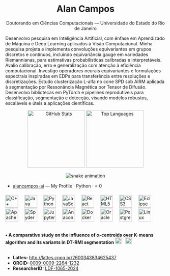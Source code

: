 <h1 align="center">Alan Campos</h1>
<p align="center">Doutorando em Ciências Computacionais — Universidade do Estado do Rio de Janeiro</p>

Desenvolvo pesquisa em Inteligência Artificial, com ênfase em Aprendizado de Máquina e Deep Learning aplicados à Visão Computacional. Minha pesquisa projeta e implementa convoluções equivariantes em grupos discretos e contínuos, incluindo equivariância gauge em variedades Riemannianas, para estimativas probabilísticas calibradas e interpretáveis. Avalio calibração, erro e generalização com atenção à eficiência computacional. Investigo operadores neurais equivariantes e formulações espectrais inspiradas em EDPs para transferência entre resoluções e discretizações. Estudo clusterização L-alfa no cone SPD sob AIRM aplicada à segmentação por Ressonância Magnética por Tensor de Difusão. Desenvolvo bibliotecas em PyTorch e pipelines reprodutíveis para classificação, segmentação e detecção, visando modelos robustos, escaláveis e úteis a aplicações científicas.

<div align="center">
  <img
    height="180"
    alt="GitHub Stats"
    src="https://github-readme-stats.vercel.app/api?username=alancampos-ai&show_icons=true&include_all_commits=true&rank_icon=percentile&number_format=short&hide_border=true&theme=transparent&locale=en&cache_seconds=7200&v=1"
  />
  <img
    height="180"
    alt="Top Languages"
    src="https://github-readme-stats.vercel.app/api/top-langs/?username=alancampos-ai&layout=compact&langs_count=8&card_width=320&hide_border=true&theme=transparent&locale=en&cache_seconds=7200&v=1"
  />
</div>

<p align="center">
  <picture>
    <source media="(prefers-color-scheme: dark)" srcset="https://raw.githubusercontent.com/alancampos-ai/alancampos-ai/output/snake-dark.svg" />
    <source media="(prefers-color-scheme: light), (prefers-color-scheme: no-preference)" srcset="https://raw.githubusercontent.com/alancampos-ai/alancampos-ai/output/snake.svg" />
    <img alt="snake animation" src="https://raw.githubusercontent.com/alancampos-ai/alancampos-ai/output/snake.svg" />
  </picture>
</p>



<!--REPO-LIST:START-->
- [alancampos-ai](https://github.com/alancampos-ai/alancampos-ai) — My Profile · Python · ⭐ 0
<!--REPO-LIST:END-->


<p align="left">
  <!-- Linguagens -->
  <img src="https://cdn.simpleicons.org/cplusplus/00599C" alt="C++" height="40"/>&nbsp;&nbsp;&nbsp;&nbsp;
  <img src="https://cdn.jsdelivr.net/gh/devicons/devicon/icons/java/java-original.svg" alt="Java" height="40"/>&nbsp;&nbsp;&nbsp;&nbsp;
  <img src="https://cdn.jsdelivr.net/gh/devicons/devicon/icons/python/python-original.svg" alt="Python" height="40"/>&nbsp;&nbsp;&nbsp;&nbsp;
  <img src="https://cdn.jsdelivr.net/gh/devicons/devicon/icons/javascript/javascript-original.svg" alt="JavaScript" height="40"/>&nbsp;&nbsp;&nbsp;&nbsp;
  <img src="https://cdn.jsdelivr.net/gh/devicons/devicon/icons/react/react-original.svg" alt="React" height="40"/>&nbsp;&nbsp;&nbsp;&nbsp;
  <img src="https://cdn.jsdelivr.net/gh/devicons/devicon/icons/html5/html5-original.svg" alt="HTML5" height="40"/>&nbsp;&nbsp;&nbsp;&nbsp;
  <img src="https://cdn.jsdelivr.net/gh/devicons/devicon/icons/css3/css3-original.svg" alt="CSS3" height="40"/>&nbsp;&nbsp;&nbsp;&nbsp;
  <!-- IDEs / Notebooks -->
  <img src="https://cdn.simpleicons.org/eclipseide" alt="Eclipse IDE" height="40"/>&nbsp;&nbsp;&nbsp;&nbsp;
  <img src="https://cdn.simpleicons.org/apachenetbeanside" alt="Apache NetBeans" height="40"/>&nbsp;&nbsp;&nbsp;&nbsp;
  <img src="https://cdn.simpleicons.org/spyderide" alt="Spyder" height="40"/>&nbsp;&nbsp;&nbsp;&nbsp;
  <img src="https://cdn.jsdelivr.net/gh/devicons/devicon/icons/jupyter/jupyter-original.svg" alt="Jupyter" height="40"/>&nbsp;&nbsp;&nbsp;&nbsp;
  <!-- Ambiente / Ferramentas -->
  <img src="https://cdn.jsdelivr.net/gh/devicons/devicon/icons/anaconda/anaconda-original.svg" alt="Anaconda" height="40"/>&nbsp;&nbsp;&nbsp;&nbsp;
  <img src="https://cdn.jsdelivr.net/gh/devicons/devicon/icons/docker/docker-original.svg" alt="Docker" height="40"/>&nbsp;&nbsp;&nbsp;&nbsp;
  <!-- Bancos de Dados -->
  <img src="https://cdn.jsdelivr.net/gh/devicons/devicon/icons/oracle/oracle-original.svg" alt="Oracle Database" height="40"/>&nbsp;&nbsp;&nbsp;&nbsp;
  <img src="https://cdn.jsdelivr.net/gh/devicons/devicon/icons/postgresql/postgresql-original.svg" alt="PostgreSQL" height="40"/>&nbsp;&nbsp;&nbsp;&nbsp;
  <!-- SO -->
  <img src="https://cdn.jsdelivr.net/gh/devicons/devicon/icons/linux/linux-original.svg" alt="Linux" height="40"/>
</p>
<br>


<div>
  <strong>• A comparative study on the influence of α-centroids over Κ-means algorithm and its variants in DT-RMI segmentation</strong>
  <a href="https://doi.org/10.21203/rs.3.rs-1819519/v1"><img src="https://cdn.simpleicons.org/doi/2dd4bf" alt="DOI" height="20"></a>&nbsp;&nbsp;
  <a href="https://doi.org/10.21203/rs.3.rs-1819519/v1"><img src="https://cdn.simpleicons.org/zenodo/2dd4bf" alt="Zenodo" height="20"></a>
</div>
<br>

- **Lattes:** <a href="http://lattes.cnpq.br/2600343834625437">http://lattes.cnpq.br/2600343834625437</a>  
- **ORCID:** <a href="https://orcid.org/0009-0009-2264-1232">0009-0009-2264-1232</a>  
- **ResearcherID:** <a href="https://www.webofscience.com/wos/author/record/LDF-1065-2024">LDF-1065-2024</a>


